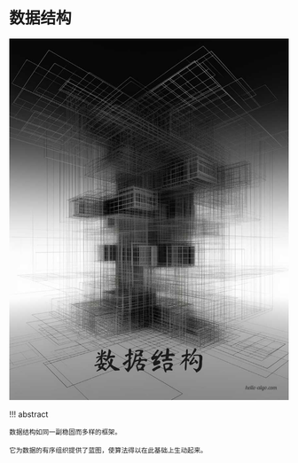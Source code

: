 # 数据结构

<div class="center-table" markdown>

![数据结构](../assets/covers/chapter_data_structure.jpg)

</div>

!!! abstract

    数据结构如同一副稳固而多样的框架。
    
    它为数据的有序组织提供了蓝图，使算法得以在此基础上生动起来。

